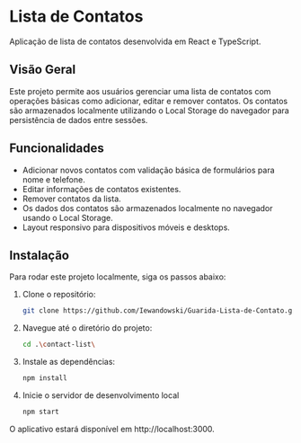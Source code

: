 # Lista de Contatos
Aplicação de lista de contatos desenvolvida em React e TypeScript.

## Visão Geral
Este projeto permite aos usuários gerenciar uma lista de contatos com operações básicas como adicionar, editar e remover contatos. Os contatos são armazenados localmente utilizando o Local Storage do navegador para persistência de dados entre sessões.

## Funcionalidades
- Adicionar novos contatos com validação básica de formulários para nome e telefone.
- Editar informações de contatos existentes.
- Remover contatos da lista.
- Os dados dos contatos são armazenados localmente no navegador usando o Local Storage.
- Layout responsivo para dispositivos móveis e desktops.

## Instalação
Para rodar este projeto localmente, siga os passos abaixo:
1. Clone o repositório:
   ```bash
   git clone https://github.com/Iewandowski/Guarida-Lista-de-Contato.git
2. Navegue até o diretório do projeto:
   ```bash
   cd .\contact-list\

3. Instale as dependências:
   ```bash
   npm install

4. Inicie o servidor de desenvolvimento local
   ```bash
   npm start
O aplicativo estará disponível em http://localhost:3000.
